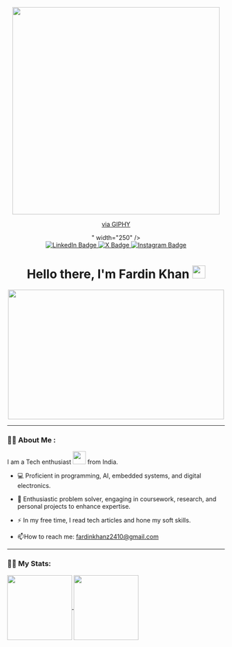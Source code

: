 
<div id="header" align="center">
  <img src="<iframe src="https://giphy.com/embed/Lg6vO9CNlQmUna1c5i" width="480" height="480" style="" frameBorder="0" class="giphy-embed" allowFullScreen></iframe><p><a href="https://giphy.com/stickers/AppsFlyer-workhard-appsflyer-lifeatappsflyer-Lg6vO9CNlQmUna1c5i">via GIPHY</a></p>" width="250" />
</div>

<div id="badges">
  <div align="center">
  <a href="https://www.linkedin.com/in/fardin--khan/">
    <img src="https://img.shields.io/badge/LinkedIn-blue?style=for-the-badge&logo=linkedin&logoColor=white" alt="LinkedIn Badge"/>
  </a>
   <a href="https://x.com/KhanzFardin?t=rODqwlY9kHU3KJHSzkKRHQ&s=09">
     <img src="https://img.shields.io/badge/X-black?style=for-the-badge&logo=X&logoColor=white" alt="X Badge"/>
  </a>
    
  <a href="https://www.instagram.com/fardin__khan/">
    <img src="https://img.shields.io/badge/Instagram-purple?style=for-the-badge&logo=Instagram&logoColor=white" alt="Instagram Badge"/>
  </a>
</div>
<div align="center">
<img src="https://komarev.com/ghpvc/?username=fardinkhanz&style=flat-square&color=blue" alt=""/>
<h1>
    Hello there, I'm Fardin Khan
  <img src="https://media.giphy.com/media/hvRJCLFzcasrR4ia7z/giphy.gif" width="30px"/>
  
</h1>
<div align="center">
  <img src="https://media.giphy.com/media/l3V0DKL9Jhyz8nKog/giphy.gif" width="500" height="300"/>
</div>
</div>

---
### :man_technologist: About Me :
I am a Tech enthusiast <img src="https://media.giphy.com/media/WUlplcMpOCEmTGBtBW/giphy.gif" width="30"> from India.
- :computer: Proficient in programming, AI, embedded systems, and digital electronics.

- :seedling: Enthusiastic problem solver, engaging in coursework, research, and personal projects to enhance expertise.

- :zap: In my free time, I read tech articles and hone my soft skills.

- :mailbox:How to reach me: fardinkhanz2410@gmail.com <!--[![Linkedin Badge](https://img.shields.io/badge/-Linkedin-blue?style=flat&logo=Linkedin&logoColor=white)](www.linkedin.com/in/fardin--khan)
-->

---
### :climbing_man: My Stats:

<a href="https://github.com/anuraghazra/github-readme-stats">
  <img height=150 align="center" src="https://github-readme-stats.vercel.app/api?username=fardinkhanz&show_icons=true&theme=transparent&rank_icon=github&hide=stars,prs,issues&show_owner=true&include_all_commits=true" />
</a>
<a href="https://github.com/anuraghazra/convoychat">
  <img height=150 align="center" src="https://github-readme-stats.vercel.app/api/top-langs/?username=fardinkhanz&hide_progress=true&theme=transparent&layout=compact&langs_count=8&card_width=320" />
</a>

<!--
**fardinkhanz/fardinkhanz** is a ✨ _special_ ✨ repository because its `README.md` (this file) appears on your GitHub profile.

Here are some ideas to get you started:

- 🔭 I’m currently working on ...
- 🌱 I’m currently learning ...
- 👯 I’m looking to collaborate on ...
- 🤔 I’m looking for help with ...
- 💬 Ask me about ...
- 📫 How to reach me: ...
- 😄 Pronouns: ...
- ⚡ Fun fact: ...
-->
